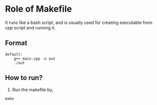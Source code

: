 # Role of Makefile 
It runs like a bash script, and is usually used for creating executable from cpp script and running it.

## Format
```
default: 
    g++ main.cpp -o out
    ./out
```

## How to run?
1. Run the makefile by, 
```
make
```